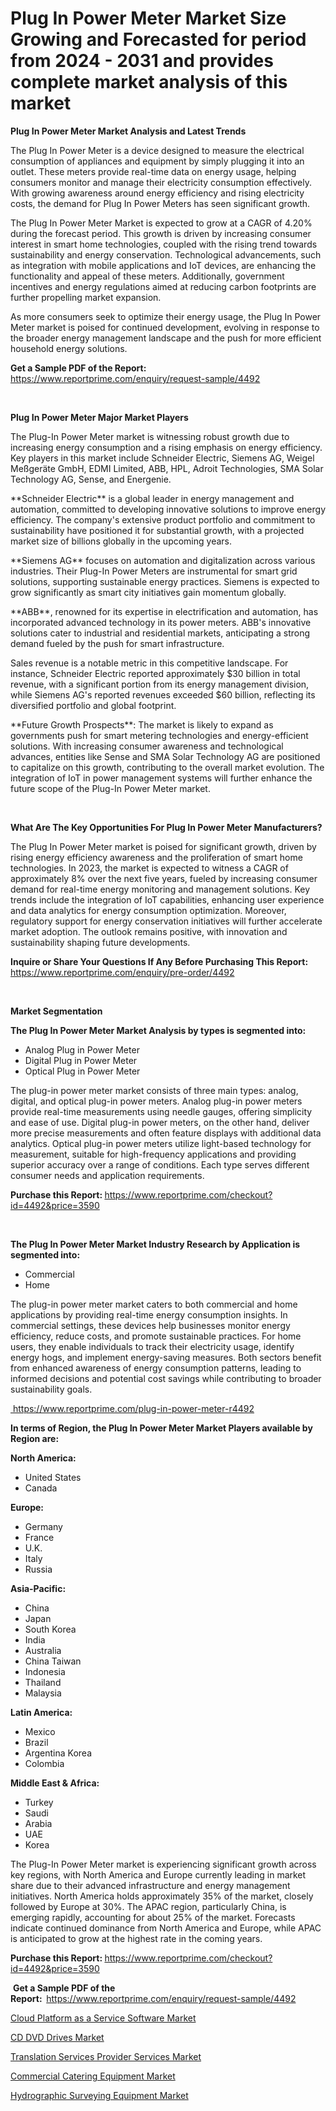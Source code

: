 <p><h1>Plug In Power Meter Market Size Growing and Forecasted for period from 2024 - 2031 and provides complete market analysis of this market</h1></p><p><strong>Plug In Power Meter Market Analysis and Latest Trends</strong></p>
<p><p>The Plug In Power Meter is a device designed to measure the electrical consumption of appliances and equipment by simply plugging it into an outlet. These meters provide real-time data on energy usage, helping consumers monitor and manage their electricity consumption effectively. With growing awareness around energy efficiency and rising electricity costs, the demand for Plug In Power Meters has seen significant growth.</p><p>The Plug In Power Meter Market is expected to grow at a CAGR of 4.20% during the forecast period. This growth is driven by increasing consumer interest in smart home technologies, coupled with the rising trend towards sustainability and energy conservation. Technological advancements, such as integration with mobile applications and IoT devices, are enhancing the functionality and appeal of these meters. Additionally, government incentives and energy regulations aimed at reducing carbon footprints are further propelling market expansion. </p><p>As more consumers seek to optimize their energy usage, the Plug In Power Meter market is poised for continued development, evolving in response to the broader energy management landscape and the push for more efficient household energy solutions.</p></p>
<p><strong>Get a Sample PDF of the Report:&nbsp;</strong> <a href="https://www.reportprime.com/enquiry/request-sample/4492">https://www.reportprime.com/enquiry/request-sample/4492</a></p>
<p>&nbsp;</p>
<p><strong>Plug In Power Meter Major Market Players</strong></p>
<p><p>The Plug-In Power Meter market is witnessing robust growth due to increasing energy consumption and a rising emphasis on energy efficiency. Key players in this market include Schneider Electric, Siemens AG, Weigel Meßgeräte GmbH, EDMI Limited, ABB, HPL, Adroit Technologies, SMA Solar Technology AG, Sense, and Energenie. </p><p>**Schneider Electric** is a global leader in energy management and automation, committed to developing innovative solutions to improve energy efficiency. The company's extensive product portfolio and commitment to sustainability have positioned it for substantial growth, with a projected market size of billions globally in the upcoming years.</p><p>**Siemens AG** focuses on automation and digitalization across various industries. Their Plug-In Power Meters are instrumental for smart grid solutions, supporting sustainable energy practices. Siemens is expected to grow significantly as smart city initiatives gain momentum globally.</p><p>**ABB**, renowned for its expertise in electrification and automation, has incorporated advanced technology in its power meters. ABB's innovative solutions cater to industrial and residential markets, anticipating a strong demand fueled by the push for smart infrastructure.</p><p>Sales revenue is a notable metric in this competitive landscape. For instance, Schneider Electric reported approximately $30 billion in total revenue, with a significant portion from its energy management division, while Siemens AG's reported revenues exceeded $60 billion, reflecting its diversified portfolio and global footprint.</p><p>**Future Growth Prospects**: The market is likely to expand as governments push for smart metering technologies and energy-efficient solutions. With increasing consumer awareness and technological advances, entities like Sense and SMA Solar Technology AG are positioned to capitalize on this growth, contributing to the overall market evolution. The integration of IoT in power management systems will further enhance the future scope of the Plug-In Power Meter market.</p></p>
<p>&nbsp;</p>
<p><strong>What Are The Key Opportunities For Plug In Power Meter Manufacturers?</strong></p>
<p><p>The Plug In Power Meter market is poised for significant growth, driven by rising energy efficiency awareness and the proliferation of smart home technologies. In 2023, the market is expected to witness a CAGR of approximately 8% over the next five years, fueled by increasing consumer demand for real-time energy monitoring and management solutions. Key trends include the integration of IoT capabilities, enhancing user experience and data analytics for energy consumption optimization. Moreover, regulatory support for energy conservation initiatives will further accelerate market adoption. The outlook remains positive, with innovation and sustainability shaping future developments.</p></p>
<p><strong>Inquire or Share Your Questions If Any Before Purchasing This Report:</strong> <a href="https://www.reportprime.com/enquiry/pre-order/4492">https://www.reportprime.com/enquiry/pre-order/4492</a></p>
<p>&nbsp;</p>
<p><strong>Market Segmentation</strong></p>
<p><strong>The Plug In Power Meter Market Analysis by types is segmented into:</strong></p>
<p><ul><li>Analog Plug in Power Meter</li><li>Digital Plug in Power Meter</li><li>Optical Plug in Power Meter</li></ul></p>
<p><p>The plug-in power meter market consists of three main types: analog, digital, and optical plug-in power meters. Analog plug-in power meters provide real-time measurements using needle gauges, offering simplicity and ease of use. Digital plug-in power meters, on the other hand, deliver more precise measurements and often feature displays with additional data analytics. Optical plug-in power meters utilize light-based technology for measurement, suitable for high-frequency applications and providing superior accuracy over a range of conditions. Each type serves different consumer needs and application requirements.</p></p>
<p><strong>Purchase this Report:&nbsp;</strong><a href="https://www.reportprime.com/checkout?id=4492&price=3590">https://www.reportprime.com/checkout?id=4492&price=3590</a></p>
<p>&nbsp;</p>
<p><strong>The Plug In Power Meter Market Industry Research by Application is segmented into:</strong></p>
<p><ul><li>Commercial</li><li>Home</li></ul></p>
<p><p>The plug-in power meter market caters to both commercial and home applications by providing real-time energy consumption insights. In commercial settings, these devices help businesses monitor energy efficiency, reduce costs, and promote sustainable practices. For home users, they enable individuals to track their electricity usage, identify energy hogs, and implement energy-saving measures. Both sectors benefit from enhanced awareness of energy consumption patterns, leading to informed decisions and potential cost savings while contributing to broader sustainability goals.</p></p>
<p><a href="https://www.reportprime.com/plug-in-power-meter-r4492">&nbsp;https://www.reportprime.com/plug-in-power-meter-r4492</a></p>
<p><strong>In terms of Region, the Plug In Power Meter Market Players available by Region are:</strong></p>
<p>
    <p> <strong> North America: </strong>
        <ul>
            <li>United States</li>
            <li>Canada</li>
        </ul>
        </p> 
    <p> <strong> Europe: </strong>
        <ul>
            <li>Germany</li>
            <li>France</li>
            <li>U.K.</li>
            <li>Italy</li>
            <li>Russia</li>
        </ul>
        </p> 
    <p> <strong> Asia-Pacific: </strong>
        <ul>
            <li>China</li>
            <li>Japan</li>
            <li>South Korea</li>
            <li>India</li>
            <li>Australia</li>
            <li>China Taiwan</li>
            <li>Indonesia</li>
            <li>Thailand</li>
            <li>Malaysia</li>
        </ul>
        </p> 
    <p> <strong> Latin America: </strong>
        <ul>
            <li>Mexico</li>
            <li>Brazil</li>
            <li>Argentina Korea</li>
            <li>Colombia</li>
        </ul>
        </p> 
    <p> <strong> Middle East & Africa: </strong>
        <ul>
            <li>Turkey</li>
            <li>Saudi</li>
            <li>Arabia</li>
            <li>UAE</li>
            <li>Korea</li>
        </ul>
    </p>
    </p>
<p><p>The Plug-In Power Meter market is experiencing significant growth across key regions, with North America and Europe currently leading in market share due to their advanced infrastructure and energy management initiatives. North America holds approximately 35% of the market, closely followed by Europe at 30%. The APAC region, particularly China, is emerging rapidly, accounting for about 25% of the market. Forecasts indicate continued dominance from North America and Europe, while APAC is anticipated to grow at the highest rate in the coming years.</p></p>
<p><strong>Purchase this Report: </strong><a href="https://www.reportprime.com/checkout?id=4492&price=3590">https://www.reportprime.com/checkout?id=4492&price=3590</a></p>
<p>&nbsp;<strong>Get a Sample PDF of the Report:&nbsp;&nbsp;</strong><a href="https://www.reportprime.com/enquiry/request-sample/4492">https://www.reportprime.com/enquiry/request-sample/4492</a></p>
<p><strong></strong></p>
<p><p><a href="https://issuu.com/reportprime-2/docs/cloud-platform-as-a-service-softwar_b2534ffdea6dbc">Cloud Platform as a Service Software Market</a></p><p><a href="https://github.com/MaryNelson695/Market-Research-Report-List-1/blob/main/cd-dvd-drives-market.md">CD DVD Drives Market</a></p><p><a href="https://issuu.com/reportprime-2/docs/translation-services-provider-servi_038e132d72ec5e">Translation Services Provider Services Market</a></p><p><a href="https://www.linkedin.com/pulse/global-commercial-catering-equipment-market-trends-forecasts-gic6c?trackingId=gxJD5oEqT4WAnpIbj2soMg%3D%3D">Commercial Catering Equipment Market</a></p><p><a href="https://www.linkedin.com/pulse/emerging-hydrographic-surveying-equipment-market-opportunities-xngic?trackingId=kfYGaNe%2BRMaBcqXy4dBLug%3D%3D">Hydrographic Surveying Equipment Market</a></p></p>